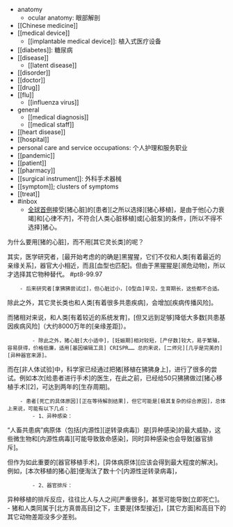 - anatomy
    - ocular anatomy: 眼部解剖
- [[Chinese medicine]]
- [[medical device]]
    - [[implantable medical device]]: 植入式医疗设备
- [[diabetes]]: 糖尿病
- [[disease]]
    - [[latent disease]]
- [[disorder]]
- [[doctor]]
- [[drug]]
- [[flu]]
    - [[influenza virus]]
- general
    - [[medical diagnosis]]
    - [[medical staff]]
- [[heart disease]]
- [[hospital]]
- personal care and service occupations: 个人护理和服务职业
- [[pandemic]]
- [[patient]]
- [[pharmacy]]
- [[surgical instrument]]: 外科手术器械 
- [[symptom]]; clusters of symptoms
- [[treat]]
- #inbox
    - [全球首例](https://www.zhihu.com/question/521056702/answer/2382570292)接受[猪心脏]的[患者][之所以选择][猪心移植]，是由于他[心力衰竭]和[心律不齐]，不符合[人类心脏移植]或[心脏泵]的条件，[所以不得不选择]猪心。

为什么要用[猪的心脏]，而不用[其它灵长类]的呢？

其实，医学研究者，[最开始考虑的的确是]黑猩猩，它们不仅和人类[有着最近的亲缘关系]，器官大小相近，而且[血型也匹配]。但由于黑猩猩是[濒危动物]，所以才选择其它物种替代。 #pt8-99.97


        - 后来研究者[拿狒狒尝试过]，但心脏过小，[O型血]罕见，生育期长，这些都不合适。

除此之外，其它灵长类也和人类[有着很多共患疾病]，会增加[疾病传播风险]。

而猪相对来说，和人类[有着较近的系统发育]，[但又远到足够]降低大多数[共患基因疾病风险]（大约8000万年的[亲缘差距]）。


            - 除此之外，猪心脏[大小适中]，[妊娠期]相对较短，[产仔数]较大，易于繁殖，容易获得，价格低廉，适用[基因编辑工具] CRISPR…… 总的来说，[二师兄][几乎是完美的][异种器官来源]。

而在[非人体试验]中，科学家已经通过把猪[移植在狒狒身上]，进行了很多的尝试。例如本次[给患者进行手术]的医生，在此之前，已经给50只狒狒做过[猪心移植手术][2]，可达到两年的[生存周期]。


        - 患者[死亡的具体原因][正在等待解剖结果]，但它可能是[极其复杂的综合原因]，总体上来说，可能有以下几点：
            - 1、异种感染：

“人畜共患病”病原体（包括[内源性][逆转录病毒]）是[异种感染]的最大威胁，这些微生物和[内源性病毒][可能导致致命感染]，同时异种感染也会导致[器官排斥]。

但作为如此重要的[器官移植手术]，[异体病原体][应该会得到最大程度的解决]。例如，[本次移植的猪心脏]便淘汰了数十个[内源性逆转录病毒]，


            - 2、器官排斥：

异种移植的排斥反应，往往比人与人之间[严重很多]，甚至可能导致[立即死亡]。
        - 猪和人类同属于[北方真兽高目]之下，主要是[体型接近]，[其它方面]和高目下的其它动物差距没多少差别。

